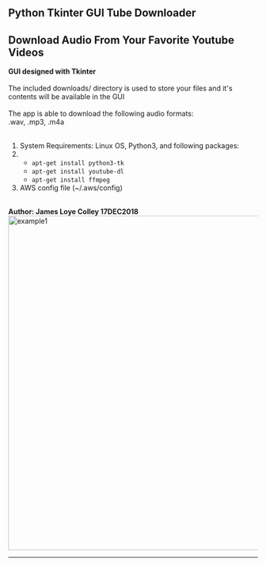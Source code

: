 ## Python Tkinter GUI Tube Downloader
## Download Audio From Your Favorite Youtube Videos


<b>GUI designed with Tkinter</b>
<br><br>
The included downloads/ directory is used to store your
files and it's contents will be available in the GUI
<br><br>
The app is able to download the following audio formats:
<br>
.wav, .mp3, .m4a
<br><br>
<ol>
  <li>
    System Requirements: Linux OS, Python3, and following packages:
  </li>
  <li>
    <ul>
      <li><code>apt-get install python3-tk</code></li>
      <li><code>apt-get install youtube-dl</code></li>
      <li><code>apt-get install ffmpeg</code></li>
    </ul>
  </li>
  <li>
    AWS config file (~/.aws/config)
  </li>
</ol>
<br
This was developed on Ubuntu 16.04.4 LTS.
<hr>
<b>Author: James Loye Colley  17DEC2018</b>
<br>
<img src="https://github.com/rootVIII/tube_dream/blob/master/screenshot.png" alt="example1" height="675" width="950"><hr>

